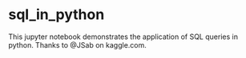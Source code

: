 # sql_in_python
This jupyter notebook demonstrates the application of SQL queries in python. Thanks to @JSab on kaggle.com.
